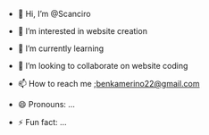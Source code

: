 - 👋 Hi, I’m @Scanciro
- 👀 I’m interested in website creation 
- 🌱 I’m currently learning 
  
- 💞️ I’m looking to collaborate on website coding 
- 📫 How to reach me ;benkamerino22@gmail.com
- 😄 Pronouns: ...
- ⚡ Fun fact: ...

<!---
Scanciro/Scanciro is a ✨ special ✨ repository because its `README.md` (this file) appears on your GitHub profile.
You can click the Preview link to take a look at your changes.
--->
